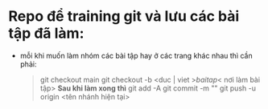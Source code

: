 # **Repo để training git và lưu các bài tập đã làm**:

- mỗi khi muốn làm nhóm các bài tập hay ở các trang khác nhau thì cần phải:
    > git checkout main
    > git checkout -b <duc | viet >_baitap_< nơi làm bài tập>
    > **Sau khi làm xong thì**
    > git add -A
    > git commit -m "<message>"
    > git push -u origin <tên nhánh hiện tại>
